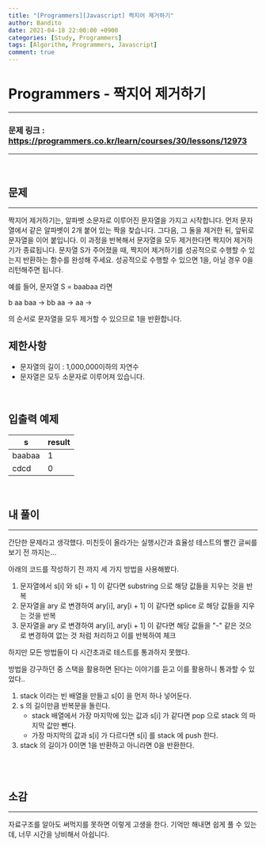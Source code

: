 ```yaml
---
title: "[Programmers][Javascript] 짝지어 제거하기"
author: Bandito
date: 2021-04-18 22:00:00 +0900
categories: [Study, Programmers]
tags: [Algorithm, Programmers, Javascript]
comment: true
---
```

 
# Programmers - 짝지어 제거하기

***
### 문제 링크 : <https://programmers.co.kr/learn/courses/30/lessons/12973>

***

<br/>

## 문제
***

짝지어 제거하기는, 알파벳 소문자로 이루어진 문자열을 가지고 시작합니다. 먼저 문자열에서 같은 알파벳이 2개 붙어 있는 짝을 찾습니다. 그다음, 그 둘을 제거한 뒤, 앞뒤로 문자열을 이어 붙입니다. 이 과정을 반복해서 문자열을 모두 제거한다면 짝지어 제거하기가 종료됩니다. 문자열 S가 주어졌을 때, 짝지어 제거하기를 성공적으로 수행할 수 있는지 반환하는 함수를 완성해 주세요. 성공적으로 수행할 수 있으면 1을, 아닐 경우 0을 리턴해주면 됩니다.

예를 들어, 문자열 S = baabaa 라면

b aa baa → bb aa → aa →

의 순서로 문자열을 모두 제거할 수 있으므로 1을 반환합니다.

## 제한사항
+ 문자열의 길이 : 1,000,000이하의 자연수
+ 문자열은 모두 소문자로 이루어져 있습니다.


<br/>

## 입출력 예제

|s|result|
|----|----|
|baabaa|1|
|cdcd|0|


<br/>

## 내 풀이
***

간단한 문제라고 생각했다. 미친듯이 올라가는 실행시간과 효율성 테스트의 빨간 글씨를 보기 전 까지는...    

아래의 코드를 작성하기 전 까지 세 가지 방법을 사용해봤다.

1. 문자열에서 s[i] 와 s[i + 1] 이 같다면 substring 으로 해당 값들을 지우는 것을 반복
2. 문자열을 ary 로 변경하여 ary[i], ary[i + 1] 이 같다면 splice 로 해당 값들을 지우는 것을 반복
3. 문자열을 ary 로 변경하여 ary[i], ary[i + 1] 이 같다면 해당 값들을 "-" 같은 것으로 변경하여 없는 것 처럼 처리하고 이를 반복하여 체크

하지만 모든 방법들이 다 시간초과로 테스트를 통과하지 못했다.     

방법을 강구하던 중 스택을 활용하면 된다는 이야기를 듣고 이를 활용하니 통과할 수 있었다..    

1. stack 이라는 빈 배열을 만들고 s[0] 을 먼저 하나 넣어둔다.
2. s 의 길이만큼 반복문을 돌린다.
    - stack 배열에서 가장 마지막에 있는 값과 s[i] 가 같다면 pop 으로 stack 의 마지막 값만 뺀다.
    - 가장 마지막의 값과 s[i] 가 다르다면 s[i] 를 stack 에 push 한다.
2. stack 의 길이가 0이면 1을 반환하고 아니라면 0을 반환한다.



<br/>

<script src="https://gist.github.com/Suppplier/2f258ee912909c8d6fe36188a551cb12.js"></script>



<br/>

## 소감
***

자료구조를 알아도 써먹지를 못하면 이렇게 고생을 한다. 기억만 해내면 쉽게 풀 수 있는데, 너무 시간을 낭비해서 아쉽니다. 


